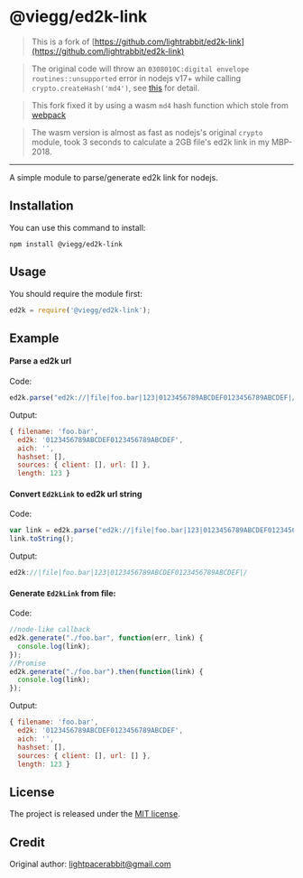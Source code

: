 # @viegg/ed2k-link

> This is a fork of [https://github.com/lightrabbit/ed2k-link](https://github.com/lightrabbit/ed2k-link)

> The original code will throw an `0308010C:digital envelope routines::unsupported` error in nodejs v17+ while calling `crypto.createHash('md4')`, see [this](https://juejin.cn/post/7202639428132044858) for detail.

> This fork fixed it by using a wasm `md4` hash function which stole from [webpack](https://github.com/webpack/webpack/blob/main/lib/util/hash/md4.js)

> The wasm version is almost as fast as nodejs's original `crypto` module, took 3 seconds to calculate a 2GB file's ed2k link in my MBP-2018.

---

A simple module to parse/generate ed2k link for nodejs.   

## Installation
You can use this command to install:

    npm install @viegg/ed2k-link

## Usage
You should require the module first:
```JavaScript
ed2k = require('@viegg/ed2k-link');
```

## Example

#### Parse a ed2k url

Code:
```JavaScript
ed2k.parse("ed2k://|file|foo.bar|123|0123456789ABCDEF0123456789ABCDEF|/");
```
Output:
```Javascript
{ filename: 'foo.bar',
  ed2k: '0123456789ABCDEF0123456789ABCDEF',
  aich: '',
  hashset: [],
  sources: { client: [], url: [] },
  length: 123 }
```

#### Convert `Ed2kLink` to ed2k url string

Code:
```JavaScript
var link = ed2k.parse("ed2k://|file|foo.bar|123|0123456789ABCDEF0123456789ABCDEF|/");
link.toString();
```
Output:
```JavaScript
ed2k://|file|foo.bar|123|0123456789ABCDEF0123456789ABCDEF|/
```

#### Generate `Ed2kLink` from file:

Code:

```JavaScript
//node-like callback
ed2k.generate("./foo.bar", function(err, link) {
  console.log(link);
});
//Promise
ed2k.generate("./foo.bar").then(function(link) {
  console.log(link);
});
```
Output:
```Javascript
{ filename: 'foo.bar',
  ed2k: '0123456789ABCDEF0123456789ABCDEF',
  aich: '',
  hashset: [],
  sources: { client: [], url: [] },
  length: 123 }
```


## License
The project is released under the [MIT license](http://www.opensource.org/licenses/MIT).

## Credit
Original author: lightpacerabbit@gmail.com
